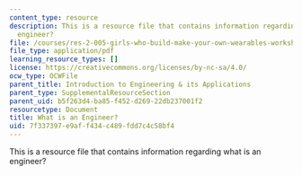 ```yaml
---
content_type: resource
description: This is a resource file that contains information regarding what is an
  engineer?
file: /courses/res-2-005-girls-who-build-make-your-own-wearables-workshop-spring-2015/7f337397e9aff434c489fdd7c4c58bf4_MITRES_2_005S15_IntrtoEng.pdf
file_type: application/pdf
learning_resource_types: []
license: https://creativecommons.org/licenses/by-nc-sa/4.0/
ocw_type: OCWFile
parent_title: Introduction to Engineering & its Applications
parent_type: SupplementalResourceSection
parent_uid: b5f263d4-ba85-f452-d269-22db237001f2
resourcetype: Document
title: What is an Engineer?
uid: 7f337397-e9af-f434-c489-fdd7c4c58bf4
---
```

This is a resource file that contains information regarding what is an engineer?